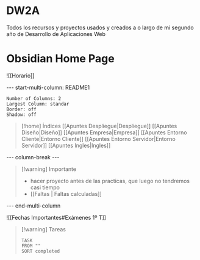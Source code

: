 # DW2A
Todos los recursos y proyectos usados y creados a o largo de mi segundo año de Desarrollo de Aplicaciones Web

# Obsidian Home Page

![[Horario]]

--- start-multi-column: README1
```column-settings
Number of Columns: 2
Largest Column: standar
Border: off
Shadow: off
```



>[!home] Índices
> [[Apuntes Despliegue|Despliegue]]
> [[Apuntes Diseño|Diseño]]
> [[Apuntes Empresa|Empresa]]
> [[Apuntes Entorno Cliente|Entorno Cliente]]
> [[Apuntes Entorno Servidor|Entorno Servidor]]
> [[Apuntes Ingles|Ingles]]


--- column-break ---


>[!warning] Importante 
> - hacer proyecto antes de las practicas, que luego no tendremos casi tiempo
> - [[Faltas | Faltas calculadas]]


--- end-multi-column 

![[Fechas Importantes#Exámenes 1º T]]

> [!warning] Tareas
> ```dataview
> TASK
> FROM ""
> SORT completed
> ```
